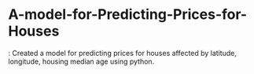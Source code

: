 # A-model-for-Predicting-Prices-for-Houses
: Created a model for predicting prices for houses affected by latitude,   longitude, housing median age using python.
